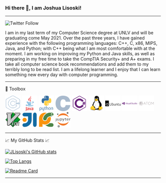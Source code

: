 ### Hi there 👋, I am Joshua Lisoski!
---
![Twitter Follow](https://img.shields.io/twitter/follow/ShaneTayler528?label=Follow%20Me&style=social)

I am in my last term of my Computer Science degree at UNLV and will be graduating come May 2021. Over the past three years, I have gained experience with the following programming languages: C++, C, x86, MIPS, Java, and Python; with C++ being what I am most comfortable with at the moment. I am working on improving my Python and Java skills, as well as preparing in my free time to take the CompTIA Security+ and A+ exams. I take all computer science book recommendations and add them to my terribly long to be read list. I am a lifelong learner and I enjoy that I can learn something new every day with computer programming.

---

🧰 Toolbox

<img src="https://github.com/devicons/devicon/blob/master/icons/cplusplus/cplusplus-line.svg" alt="C++ Logo" width="50" height="50" /> <img src="https://github.com/devicons/devicon/blob/master/icons/java/java-original-wordmark.svg" alt="Java Logo" width="50" height="50" /> <img src="https://github.com/devicons/devicon/blob/master/icons/python/python-original-wordmark.svg" alt="Python Logo" width="50" height="50" /> <img src="https://github.com/devicons/devicon/blob/master/icons/c/c-original.svg" alt="C Logo" width="50" height="50" /> <img src="https://github.com/devicons/devicon/blob/master/icons/csharp/csharp-line.svg" alt="C# Logo" width="50" height="50" /> <img src="https://github.com/devicons/devicon/blob/master/icons/linux/linux-original.svg" alt="Linux Logo" width="50" height="50" /> <img src="https://github.com/devicons/devicon/blob/master/icons/ubuntu/ubuntu-plain-wordmark.svg" alt="Ubuntu Logo" width="50" height="50" /> <img src="https://github.com/devicons/devicon/blob/master/icons/visualstudio/visualstudio-plain-wordmark.svg" alt="Visual Studio Logo" width="50" height="50" /> <img src="https://github.com/devicons/devicon/blob/master/icons/atom/atom-original-wordmark.svg" alt="Atom Logo" width="50" height="50" /> <img src="https://github.com/devicons/devicon/blob/master/icons/vim/vim-original.svg" alt="Vim Logo" width="50" height="50" /> <img src="https://github.com/devicons/devicon/blob/master/icons/intellij/intellij-original.svg" alt="IntelliJ Logo" width="50" height="50" /> <img src="https://github.com/devicons/devicon/blob/master/icons/pycharm/pycharm-original.svg" alt="PyCharm Logo" width="50" height="50" /> <img src="https://github.com/devicons/devicon/blob/master/icons/jupyter/jupyter-original-wordmark.svg" alt="Jupyter Notebook Logo" width="50" height="50" />

---

📈 My GitHub Stats 📈  
  
[![JLisoski's GitHub stats](https://github-readme-stats.vercel.app/api?username=JLisoski&count_private=true&show_icons=true&theme=radical)](https://github.com/anuraghazra/github-readme-stats)  
  
[![Top Langs](https://github-readme-stats.vercel.app/api/top-langs/?username=JLisoski&langs_count=10&layout=compact&theme=radical)](https://github.com/anuraghazra/github-readme-stats)  
  
[![Readme Card](https://github-readme-stats.vercel.app/api/pin/?username=JLisoski&repo=JLisoski&show_owner=true)](https://github.com/JLisoski/JLisoski)  

---
<!--
**JLisoski/JLisoski** is a ✨ _special_ ✨ repository because its `README.md` (this file) appears on your GitHub profile.

Here are some ideas to get you started:

- 🔭 I’m currently working on ...
- 🌱 I’m currently learning ...
- 👯 I’m looking to collaborate on ...
- 🤔 I’m looking for help with ...
- 💬 Ask me about ...
- 📫 How to reach me: ...
- 😄 Pronouns: ...
- ⚡ Fun fact: ...
-->
